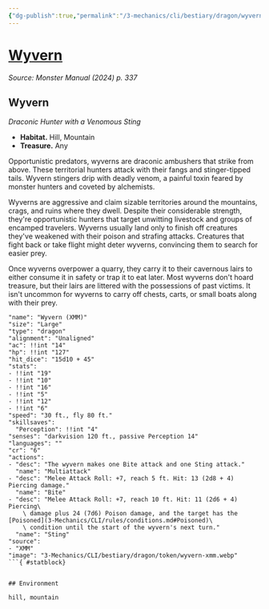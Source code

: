 ```yaml
---
{"dg-publish":true,"permalink":"/3-mechanics/cli/bestiary/dragon/wyvern-xmm/","tags":["ttrpg-cli/compendium/src/5e/xmm","ttrpg-cli/monster/cr/6","ttrpg-cli/monster/environment/hill","ttrpg-cli/monster/environment/mountain","ttrpg-cli/monster/size/large","ttrpg-cli/monster/type/dragon"],"noteIcon":""}
---
```


# [Wyvern](3-Mechanics\CLI\bestiary\dragon/wyvern-xmm.md)
*Source: Monster Manual (2024) p. 337*  

## Wyvern

*Draconic Hunter with a Venomous Sting*

- **Habitat.** Hill, Mountain  
- **Treasure.** Any  

Opportunistic predators, wyverns are draconic ambushers that strike from above. These territorial hunters attack with their fangs and stinger-tipped tails. Wyvern stingers drip with deadly venom, a painful toxin feared by monster hunters and coveted by alchemists.

Wyverns are aggressive and claim sizable territories around the mountains, crags, and ruins where they dwell. Despite their considerable strength, they're opportunistic hunters that target unwitting livestock and groups of encamped travelers. Wyverns usually land only to finish off creatures they've weakened with their poison and strafing attacks. Creatures that fight back or take flight might deter wyverns, convincing them to search for easier prey.

Once wyverns overpower a quarry, they carry it to their cavernous lairs to either consume it in safety or trap it to eat later. Most wyverns don't hoard treasure, but their lairs are littered with the possessions of past victims. It isn't uncommon for wyverns to carry off chests, carts, or small boats along with their prey.

```statblock
"name": "Wyvern (XMM)"
"size": "Large"
"type": "dragon"
"alignment": "Unaligned"
"ac": !!int "14"
"hp": !!int "127"
"hit_dice": "15d10 + 45"
"stats":
- !!int "19"
- !!int "10"
- !!int "16"
- !!int "5"
- !!int "12"
- !!int "6"
"speed": "30 ft., fly 80 ft."
"skillsaves":
  "Perception": !!int "4"
"senses": "darkvision 120 ft., passive Perception 14"
"languages": ""
"cr": "6"
"actions":
- "desc": "The wyvern makes one Bite attack and one Sting attack."
  "name": "Multiattack"
- "desc": "Melee Attack Roll: +7, reach 5 ft. Hit: 13 (2d8 + 4) Piercing damage."
  "name": "Bite"
- "desc": "Melee Attack Roll: +7, reach 10 ft. Hit: 11 (2d6 + 4) Piercing\
    \ damage plus 24 (7d6) Poison damage, and the target has the [Poisoned](3-Mechanics/CLI/rules/conditions.md#Poisoned)\
    \ condition until the start of the wyvern's next turn."
  "name": "Sting"
"source":
- "XMM"
"image": "3-Mechanics/CLI/bestiary/dragon/token/wyvern-xmm.webp"
```{ #statblock}


## Environment

hill, mountain